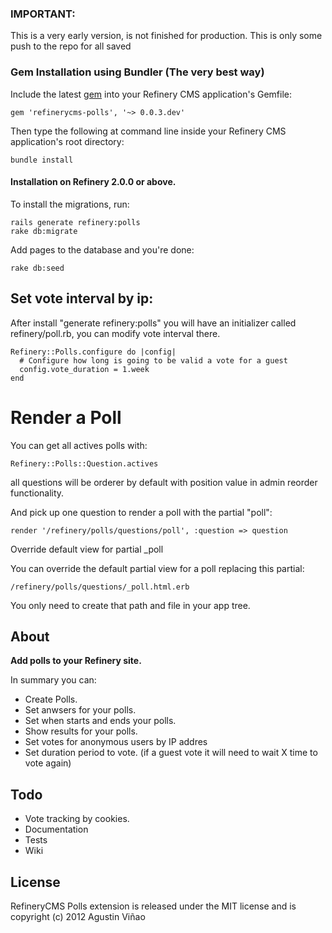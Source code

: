 ### IMPORTANT:
  This is a very early version, is not finished for production. This is only some push to the repo for all saved
### Gem Installation using Bundler (The very best way)

Include the latest [gem](http://rubygems.org/gems/refinerycms-polls) into your Refinery CMS application's Gemfile:

    gem 'refinerycms-polls', '~> 0.0.3.dev'

Then type the following at command line inside your Refinery CMS application's root directory:

    bundle install
    
#### Installation on Refinery 2.0.0 or above.

To install the migrations, run:

    rails generate refinery:polls
    rake db:migrate
    
Add pages to the database and you're done:

    rake db:seed
    
## Set vote interval by ip:
After install "generate refinery:polls" you will have an initializer called refinery/poll.rb, you can modify vote interval there.

    Refinery::Polls.configure do |config|
      # Configure how long is going to be valid a vote for a guest
      config.vote_duration = 1.week
    end

# Render a Poll

You can get all actives polls with:

    Refinery::Polls::Question.actives

all questions will be orderer by default with position value in admin reorder functionality.

And pick up one question to render a poll with the partial "poll":

    render '/refinery/polls/questions/poll', :question => question

Override default view for partial _poll

You can override the default partial view for a poll replacing this partial:
    
    /refinery/polls/questions/_poll.html.erb

You only need to create that path and file in your app tree.

## About

__Add polls to your Refinery site.__

In summary you can:

* Create Polls.
* Set anwsers for your polls.
* Set when starts and ends your polls.
* Show results for your polls.
* Set votes for anonymous users by IP addres
* Set duration period to vote. (if a guest vote it will need to wait X time to vote again)

## Todo

* Vote tracking by cookies.
* Documentation
* Tests
* Wiki


## License
RefineryCMS Polls extension is released under the MIT license and is copyright (c) 2012 Agustin Viñao